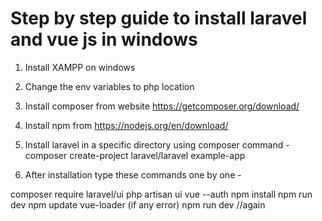 # Step by step guide to install laravel and vue js in windows

1. Install XAMPP on windows
2. Change the env variables to php location
3. Install composer from website https://getcomposer.org/download/
4. Install npm from https://nodejs.org/en/download/
4. Install laravel in a specific directory using composer command - 
   composer create-project laravel/laravel example-app

5. After installation type these commands one by one -
   
composer require laravel/ui
php artisan ui vue --auth
npm install
npm run dev
npm update vue-loader (if any error)
npm run dev //again
   
   
